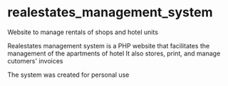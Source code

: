 # realestates_management_system
Website to manage rentals of shops and hotel units


Realestates management system is a PHP website that facilitates the management of the apartments of hotel
It also stores, print, and manage cutomers' invoices

The system was created for personal use 

